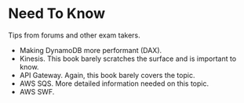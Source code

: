 # Need To Know

Tips from forums and other exam takers.

- Making DynamoDB more performant (DAX).
- Kinesis. This book barely scratches the surface and is important to know.
- API Gateway. Again, this book barely covers the topic.
- AWS SQS. More detailed information needed on this topic.
- AWS SWF.
